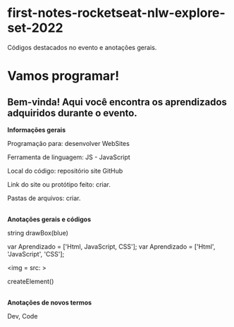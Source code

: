 # first-notes-rocketseat-nlw-explore-set-2022
Códigos destacados no evento e anotações gerais.

<html>  <pt-br>

<head> 

<h1> Vamos programar! </h1>
<h2> Bem-vinda! Aqui você encontra os aprendizados adquiridos durante o evento. </h2>  

</head>

<body>

<p><strong> Informações gerais </strong></p>
<p> Programação para: desenvolver WebSites </p>
<p> Ferramenta de linguagem: JS - JavaScript </p>
<p> Local do código: repositório site GitHub </p>
<p> Link do site ou protótipo feito: criar. </p>
<p> Pastas de arquivos: criar.

<p><br>
<strong> Anotações gerais e códigos </strong> </p>

<title> First Notes Rocketseat </title>

<style>

<font-family: Arial font-size: 12px color: blue>

</style>

string
drawBox(blue)

<array> 

var Aprendizado = ['Html, JavaScript, CSS'];
var Aprendizado = ['Html', 'JavaScript', 'CSS']; </var> 

</array>

<img = src: > 

createElement()

<p><br>
<strong> Anotações de novos termos </strong> 

Dev, Code </p>

</body> 

</html>





